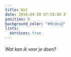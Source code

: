 ```yaml
---
title: Wat
date: 2016-09-20 07:53:00 Z
position: 0
background_color: "#9cdce2"
lists:
  services: true
---
```


###### Wat kan ik voor je doen?